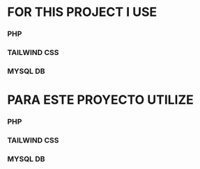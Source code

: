 # FOR THIS PROJECT I USE 

### PHP 
### TAILWIND CSS
### MYSQL DB

# PARA ESTE PROYECTO UTILIZE

### PHP 
### TAILWIND CSS
### MYSQL DB